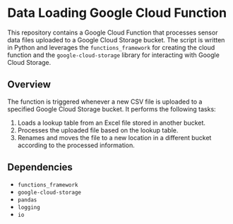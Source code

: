# Data Loading Google Cloud Function

This repository contains a Google Cloud Function that processes sensor data files uploaded to a Google Cloud Storage bucket. The script is written in Python and leverages the `functions_framework` for creating the cloud function and the `google-cloud-storage` library for interacting with Google Cloud Storage.

## Overview

The function is triggered whenever a new CSV file is uploaded to a specified Google Cloud Storage bucket. It performs the following tasks:

1. Loads a lookup table from an Excel file stored in another bucket.
2. Processes the uploaded file based on the lookup table.
3. Renames and moves the file to a new location in a different bucket according to the processed information.

## Dependencies

- `functions_framework`
- `google-cloud-storage`
- `pandas`
- `logging`
- `io`

